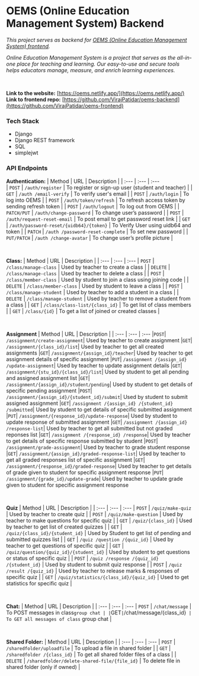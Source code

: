 # OEMS (Online Education Management System) Backend

_This project serves as backend for [OEMS (Online Education Management System) frontend](https://github.com/VirajPatidar/oems-frontend)._

_Online Education Management System is a project that serves as the all-in-one place for teaching and learning.
Our easy-to-use and secure tools helps educators manage, measure, and enrich learning experiences._

<br/>

**Link to the website:** [https://oems.netlify.app/](https://oems.netlify.app/)
<br/>
**Link to frontend repo:** [https://github.com/VirajPatidar/oems-backend](https://github.com/VirajPatidar/oems-frontend)


### Tech Stack ###
* Django
* Django REST framework
* SQL
* simplejwt


### API Endpoints ###
**Authentication:**
| Method | URL | Description |
| :---         | :---         | :---         
| `POST`   | `/auth/register`     | To register or sign-up user (student and teacher)    |
| `GET`     | `/auth /email-verify`       |  To verify user's email      |
| `POST`     | `/auth/login`       |  To log into OEMS     |
| `POST`     | `/auth/token/refresh`       | To refresh access token by sending refresh token      |
| `POST`     | `/auth/logout`       |    To log out from OEMS   |
| `PATCH/PUT`     | `/auth/change-password`       | To change user’s password      |
| `POST`     | `/auth/request-reset-email`       | To post email to get password reset link      |
| `GET` | `/auth/password-reset/{uidb64}/{token}` | To Verify User using uidb64 and token |
| `PATCH` | `/auth /password-reset-complete` | To set new password |
| `PUT/PATCH` | `/auth /change-avatar` | To change user’s profile picture |

<br/>

**Class:**
| Method | URL | Description |
| :---         | :---         | :--- 
| `POST` | `/class/manage-class` | Used by teacher to create a class |
| `DELETE` | `/class/manage-class` | Used by teacher to delete a class |
| `POST` | `/class/member-class` | Used by student to join a class using joining code |
| `DELETE` | `/class/member-class` | Used by student to leave a class |
| `POST` | `/class/manage-student` | Used by teacher to add a student in a class |
| `DELETE` | `/class/manage-student` | Used by teacher to remove a student from a class |
| `GET` | `/class/class-list/{class_id}` | To get list of class members |
| `GET` | `/class/{id}` | To get a list of joined or created classes |

<br/>

**Assignment**
| Method | URL | Description |
| :---         | :---         | :--- 
|`POST`| `/assignment/create-assignment`| Used by teacher to create assignment
|`GET`| `/assignment/{class_id}/list`| Used by teacher to get all created assignments
|`GET`| `/assignment/{assign_id}/teacher`| Used by teacher to get assignment details of specific assignment
|`PUT`| `/assignment /{assign_id} /update-assignment`| Used by teacher to update assignment details
|`GET`| `/assignment/{stu_id}/{class_id}/list`| Used by student to get all pending and assigned assignment list
|`GET`| `/assignment/{assign_id}/student/pending`| Used by student to get details of specific pending assignment
|`POST`| `/assignment/{assign_id}/{student_id}/submit`| Used by student to submit assigned assignment
|`GET`| `/assignment /{assign_id} /{student_id} /submitted`| Used by student to get details of specific submitted assignment 
|`PUT`| `/assignment/{response_id}/update-response`| Used by student to update response of submitted assignment
|`GET`| `/assignment /{assign_id} /response-list`| Used by teacher to get all submitted but not graded reponses list
|`GET`| `/assignment /{response_id} /response`| Used by teacher to get details of specific response submitted by student
|`POST`| `/assignment/grade-assignment`| Used by teacher to grade student response
|`GET`| `/assignment/{assign_id}/graded-response-list`| Used by teacher to get all graded responses list of specific assignment
|`GET`| `/assignment/{response_id}/graded-response`| Used by teacher to get details of grade given to student for specific assignment response
|`PUT`| `/assignment/{grade_id}/update-grade`| Used by teacher to update grade given to student for specific assignment response

<br/>

**Quiz**
| Method | URL | Description |
| :---         | :---         | :--- 
| `POST` | `/quiz/make-quiz` | Used by teacher to create quiz |
| `POST` | `/quiz/make-question` | Used by teacher to make questions for specific quiz |
| `GET` | `/quiz/{class_id}` | Used by teacher to get list of created quizzes |
| `GET` | `/quiz/{class_id}/{student_id}` | Used by Student to get list of pending and submitted quizzes list |
| `GET` | `/quiz /question /{quiz_id}` | Used by teacher to get questions of specific quiz |
| `GET` | `/quiz/question/{quiz_id}/{student_id}` | Used by student to get questions or status of specific quiz |
| `POST` | `/quiz /response /{quiz_id} /{student_id}` | Used by student to submit quiz response |
| `POST` | `/quiz /result /{quiz_id}` | Used by teacher to release marks & responses of specific quiz |
| `GET` | `/quiz/statistics/{class_id}/{quiz_id}` | Used to get statistics for specific quiz |

<br/>

**Chat:**
| Method | URL | Description |
| :---         | :---         | :--- 
| `POST` | `/chat/message` | To POST messages in class` group chat |
| `GET` | `/chat/message/{class_id}` | To GET all messages of class` group chat |

<br/>

**Shared Folder:**
| Method | URL | Description |
| :---         | :---         | :--- 
| `POST` | `/sharedfolder/uploadfile` | To upload a file in shared folder |
| `GET` | `/sharedfolder /{class_id}` | To get all shared folder files of a class |
| `DELETE` | `/sharedfolder/delete-shared-file/{file_id}` | To delete file in shared folder (only if owned)  |

  
<br/>
<br/>

